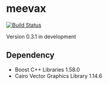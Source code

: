 # meevax

[![Build Status](https://travis-ci.org/yamacir-kit/meevax.svg?branch=master)](https://travis-ci.org/yamacir-kit/meevax)

Version 0.3.1 in development

## Dependency

- Boost C++ Libraries 1.58.0
- Cairo Vector Graphics Library 1.14.6

